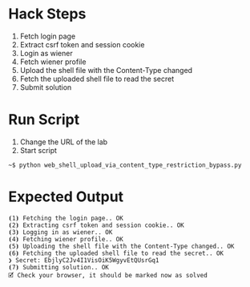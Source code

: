 # Hack Steps

1. Fetch login page
2. Extract csrf token and session cookie
3. Login as wiener
4. Fetch wiener profile
5. Upload the shell file with the Content-Type changed
6. Fetch the uploaded shell file to read the secret
7. Submit solution 


# Run Script

1. Change the URL of the lab
2. Start script

```
~$ python web_shell_upload_via_content_type_restriction_bypass.py
```

# Expected Output

```
⦗1⦘ Fetching the login page.. OK
⦗2⦘ Extracting csrf token and session cookie.. OK
⦗3⦘ Logging in as wiener.. OK
⦗4⦘ Fetching wiener profile.. OK
⦗5⦘ Uploading the shell file with the Content-Type changed.. OK
⦗6⦘ Fetching the uploaded shell file to read the secret.. OK
❯ Secret: EbjlyC2Jv4I1VisOiK5WgyvEtQUsrGq1
⦗7⦘ Submitting solution.. OK
🗹 Check your browser, it should be marked now as solved
```
